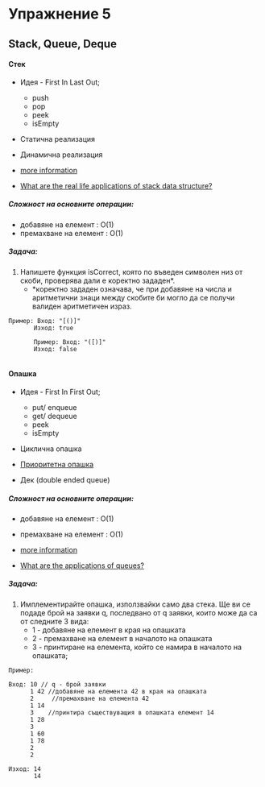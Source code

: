 # Упражнение 5
## Stack, Queue, Deque

#### Стек

* Идея - First In Last Out;
	* push
	* pop
	* peek
	* isEmpty
	
    
* Статична реализация
* Динамична реализация


* [more information](https://www.geeksforgeeks.org/stack-data-structure/)
* [What are the real life applications of stack data structure?](https://www.quora.com/What-are-the-real-life-applications-of-stack-data-structure)

##### Сложност на основните операции:
* добавяне на елемент : О(1)
* премахване на елемент : О(1)

##### Задача:

1. Напишете функция isCorrect, която по въведен символен низ от скоби, проверява дали е коректно зададен*.
	* *коректно зададен означава, че при добавяне на числа и аритметични знаци между скобите би могло да се получи валиден аритметичен израз.
```
Пример: Вход: "[()]"
	   Изход: true
       
       Пример: Вход: "([)]"
	   Изход: false
       
```

#### Опашка

* Идея - First In First Out;
	* put/ enqueue
	* get/ dequeue
	* peek
	* isEmpty

* Циклична опашка
* [Приоритетна опашка](https://www.geeksforgeeks.org/priority-queue-set-1-introduction/)
* Дек (double ended queue)

##### Сложност на основните операции:
* добавяне на елемент : O(1)
* премахване на елемент : О(1)

* [more information](https://www.geeksforgeeks.org/queue-data-structure/)
* [What are the applications of queues?](https://www.quora.com/What-are-the-applications-of-queues)


##### Задача:
1. Имплементирайте опашка, използвайки само два стека. Ще ви се подаде брой на заявки q, последвано от q заявки, които може да са от следните 3 вида:
	* 1 - добавяне на елемент в края на опашката
	* 2 - премахване на елемент в началото на опашката
	* 3 - принтиране на елемента, който се намира в началото на опашката;

 
```
Пример:

Вход: 10 // q - брой заявки
      1 42 //добавяне на елемента 42 в края на опашката
      2		//премахване на елемента 42
      1 14  
      3    //принтира съществуващия в опашката елемент 14
      1 28
      3
      1 60
      1 78
      2
      2
      
Изход: 14
       14
```




